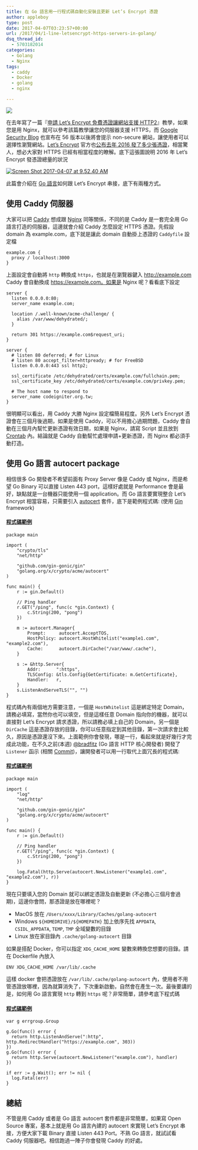 ```yaml
---
title: 在 Go 語言用一行程式碼自動化安裝且更新 Let’s Encrypt 憑證
author: appleboy
type: post
date: 2017-04-07T03:23:57+00:00
url: /2017/04/1-line-letsencrypt-https-servers-in-golang/
dsq_thread_id:
  - 5703182014
categories:
  - Golang
  - Nginx
tags:
  - caddy
  - Docker
  - golang
  - nginx

---
```

[![][1]][1]

在去年寫了一篇『[申請 Let’s Encrypt 免費憑證讓網站支援 HTTP2][2]』教學，如果您是用 Nginx，就可以參考該篇教學讓您的伺服器支援 HTTPS，而 [Google Security Blog][3] 也宣布在 56 版本以後將會提示 non-secure 網站，讓使用者可以選擇性瀏覽網站。[Let’s Encrypt][4] 官方也[公布去年 2016 發了多少張憑證][5]，相當驚人，想必大家對 HTTPS 已經有相當程度的瞭解。底下這張圖說明 2016 年 Let’s Encrypt 發憑證總量的狀況

[<img src="https://i2.wp.com/c1.staticflickr.com/3/2820/33499997070_dfa4f1cf7c_z.jpg?w=840&#038;ssl=1" alt="Screen Shot 2017-04-07 at 9.52.40 AM" data-recalc-dims="1" />][6]

此篇會介紹在 [Go 語言][7]如何跟 Let’s Encrypt 串接，底下有兩種方式。

<!--more-->

## 使用 Caddy 伺服器

大家可以把 [Caddy][8] 想成跟 [Nginx][9] 同等關係，不同的是 Caddy 是一套完全用 Go 語言打造的伺服器，這邊就會介紹 Caddy 怎麼設定 HTTPS 憑證。先假設 domain 為 example.com，底下就是讓此 domain 自動掛上憑證的 `Caddyfile` 設定檔

<pre><code class="language-bash">example.com {
  proxy / localhost:3000
}</code></pre>

上面設定會自動將 `http` 轉換成 `https`，也就是在瀏覽器鍵入 <http://example.com> Caddy 會自動換成 <https://example.com。如果是> Nginx 呢？看看底下設定

<pre><code class="language-bash">server {
  listen 0.0.0.0:80;
  server_name example.com;

  location /.well-known/acme-challenge/ {
    alias /var/www/dehydrated/;
  }

  return 301 https://example.com$request_uri;
}

server {
  # listen 80 deferred; # for Linux
  # listen 80 accept_filter=httpready; # for FreeBSD
  listen 0.0.0.0:443 ssl http2;

  ssl_certificate /etc/dehydrated/certs/example.com/fullchain.pem;
  ssl_certificate_key /etc/dehydrated/certs/example.com/privkey.pem;

  # The host name to respond to
  server_name codeigniter.org.tw;
}</code></pre>

很明顯可以看出，用 Caddy 大勝 Nginx 設定檔簡易程度。另外 Let’s Encrypt 憑證會在三個月後過期，如果是使用 Caddy，可以不用擔心過期問題，Caddy 會自動在三個月內幫忙更新憑證有效日期，如果是 Nginx，請寫 Script 並且放到 [Crontab][10] 內。結論就是 Caddy 自動幫忙處理申請+更新憑證，而 Nginx 都必須手動打造。

## 使用 Go 語言 autocert package

相信很多 Go 開發者不希望前面有 Proxy Server 像是 Caddy 或 Nginx，而是希望 Go Binary 可以直接 Listen 443 port，這樣好處就是 Performance 會是最好，缺點就是一台機器只能使用一個 application。而 Go 語言要實現整合 Let’s Encrypt 相當容易，只需要引入 [autocert][11] 套件，底下是範例程式碼: (使用 [Gin][12] framework)

#### [程式碼範例][13]

<pre><code class="language-go">package main

import (
    "crypto/tls"
    "net/http"

    "github.com/gin-gonic/gin"
    "golang.org/x/crypto/acme/autocert"
)

func main() {
    r := gin.Default()

    // Ping handler
    r.GET("/ping", func(c *gin.Context) {
        c.String(200, "pong")
    })

    m := autocert.Manager{
        Prompt:     autocert.AcceptTOS,
        HostPolicy: autocert.HostWhitelist("example1.com", "example2.com"),
        Cache:      autocert.DirCache("/var/www/.cache"),
    }

    s := &http.Server{
        Addr:      ":https",
        TLSConfig: &tls.Config{GetCertificate: m.GetCertificate},
        Handler:   r,
    }
    s.ListenAndServeTLS("", "")
}</code></pre>

程式碼內有兩個地方需要注意，一個是 `HostWhitelist` 這是綁定特定 Domain，請務必填寫，當然你也可以填空，但是這樣任意 Domain 指向你的機器，就可以直接對 Let’s Encrypt 請求憑證，所以請務必填上自己的 Domain，另一個是 `DirCache` 這是憑證存放的目錄，你可以任意指定到其他目錄，第一次請求會比較久，原因是憑證還沒下來。上面範例你會發現，哪是一行，看起來就是好幾行才完成此功能，在不久之前(本週) [@bradfitz][14] (Go 語言 HTTP 核心開發者) 開發了 `Listener` 函示 (相關 [Commit][15])，讓開發者可以用一行取代上面冗長的程式碼:

#### [程式碼範例][16]

<pre><code class="language-go">package main

import (
    "log"
    "net/http"

    "github.com/gin-gonic/gin"
    "golang.org/x/crypto/acme/autocert"
)

func main() {
    r := gin.Default()

    // Ping handler
    r.GET("/ping", func(c *gin.Context) {
        c.String(200, "pong")
    })

    log.Fatal(http.Serve(autocert.NewListener("example1.com", "example2.com"), r))
}</code></pre>

現在只要填入您的 Domain 就可以綁定憑證及自動更新 (不必擔心三個月會過期)，這邊你會問，那憑證是放在哪裡呢？

  * MacOS 放在 `/Users/xxxx/Library/Caches/golang-autocert`
  * Windows `${HOMEDRIVE}/${HOMEPATH}` 加上依序先找 `APPDATA`, `CSIDL_APPDATA`, `TEMP`, `TMP` 全域變數的目錄
  * Linux 放在家目錄內 `.cache/golang-autocert` 目錄

如果是搭配 Docker，你可以指定 `XDG_CACHE_HOME` 變數來轉換您想要的目錄。請在 Dockerfile 內放入

<pre><code class="language-bash">ENV XDG_CACHE_HOME /var/lib/.cache</code></pre>

這樣 docker 會把憑證放在 `/var/lib/.cache/golang-autocert` 內，使用者不用管憑證放哪裡，因為就算消失了，下次重新啟動，自然會在產生一次。最後要講的是，如何用 Go 語言實現 `http` 轉到 `https` 呢？非常簡單，請參考底下程式碼

#### [程式碼範例][17]

<pre><code class="language-go">var g errgroup.Group

g.Go(func() error {
  return http.ListenAndServe(":http", http.RedirectHandler("https://example.com", 303))
})
g.Go(func() error {
  return http.Serve(autocert.NewListener("example.com"), handler)
})

if err := g.Wait(); err != nil {
  log.Fatal(err)
}</code></pre>

## 總結

不管是用 Caddy 或者是 Go 語言 autocert 套件都是非常簡單，如果寫 Open Source 專案，基本上就是用 Go 語言內建的 autocert 來實現 Let’s Encrypt 串接，方便大家下載 Binary 直接 Listen 443 Port。不熟 Go 語言，就試試看 Caddy 伺服器吧。相信跑過一陣子你會發現 Caddy 的好處。

 [1]: https://lh3.googleusercontent.com/jsocHCR9A9yEfDVUTrU0m42_aHhTEVDGW5p5PsQSx7GSlkt3gLjohfXH3S7P7p982332ruU_e-EtW0LwmiuZjvN65VIcyME-zE35C6EM0IV1nqY6KoNw3dwW2djjid3F-T5YgnJothA=w1920-h1080
 [2]: https://blog.wu-boy.com/2016/10/website-support-http2-using-letsencrypt/
 [3]: https://security.googleblog.com/2016/09/moving-towards-more-secure-web.html
 [4]: https://letsencrypt.org/
 [5]: https://letsencrypt.org/2017/01/06/le-2016-in-review.html
 [6]: https://www.flickr.com/photos/appleboy/33499997070/in/dateposted-public/ "Screen Shot 2017-04-07 at 9.52.40 AM"
 [7]: https://golang.org
 [8]: https://caddyserver.com/
 [9]: https://nginx.org/en/
 [10]: http://linux.vbird.org/linux_basic/0430cron.php
 [11]: https://godoc.org/golang.org/x/crypto/acme/autocert
 [12]: https://github.com/gin-gonic/gin
 [13]: https://github.com/go-training/training/blob/master/example10-simple-http-server/server/server05.go
 [14]: https://github.com/bradfitz
 [15]: https://github.com/golang/crypto/commit/b020702ab212964a017cbb8f7db52b5367017a4d
 [16]: https://github.com/go-training/training/blob/master/example10-simple-http-server/server/server06.go
 [17]: https://github.com/go-training/training/blob/master/example10-simple-http-server/server/server07.go
